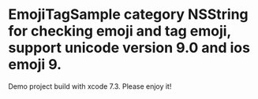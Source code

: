 # EmojiTagSample category NSString for checking emoji and tag emoji, support unicode version 9.0 and ios emoji 9.
Demo project build with xcode 7.3.
Please enjoy it!
